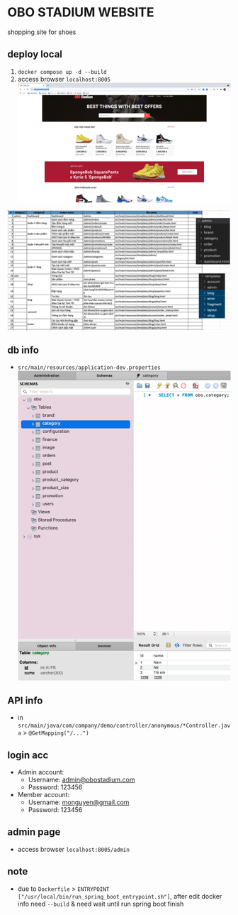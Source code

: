 # OBO STADIUM WEBSITE
shopping site for shoes

## deploy local
1. `docker compose up -d --build`
2. access browser `localhost:8005`
![demo](screenshot/demo.png)

![list](screenshot/list.png)

## db info
- `src/main/resources/application-dev.properties`
![db](screenshot/db.png)

## API info
- in `src/main/java/com/company/demo/controller/anonymous/*Controller.java` > `@GetMapping("/...")`

## login acc
- Admin account:
    - Username: admin@obostadium.com
    - Password: 123456
- Member account:
    - Username: monguyen@gmail.com
    - Password: 123456
    
## admin page
- access browser `localhost:8005/admin`

## note
- due to `Dockerfile` > `ENTRYPOINT ["/usr/local/bin/run_spring_boot_entrypoint.sh"]`, after edit docker info need `--build` & need wait until run spring boot finish